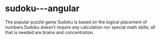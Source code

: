 # sudoku---angular
The popular puzzle game Sudoku is based on the logical placement of numbers.Sudoku doesn’t require any calculation nor special math skills; all that is needed are brains and concentration.
